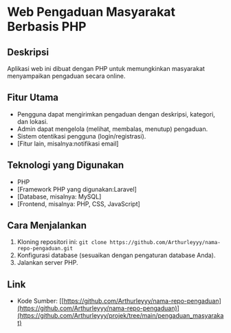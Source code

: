# Web Pengaduan Masyarakat Berbasis PHP
## Deskripsi
Aplikasi web ini dibuat dengan PHP untuk memungkinkan masyarakat menyampaikan pengaduan secara online.

## Fitur Utama
* Pengguna dapat mengirimkan pengaduan dengan deskripsi, kategori, dan lokasi.
* Admin dapat mengelola (melihat, membalas, menutup) pengaduan.
* Sistem otentikasi pengguna (login/registrasi).
* [Fitur lain, misalnya:notifikasi email]

## Teknologi yang Digunakan
* PHP
* [Framework PHP yang digunakan:Laravel]
* [Database, misalnya: MySQL]
* [Frontend, misalnya: PHP, CSS, JavaScript]

## Cara Menjalankan
1.  Kloning repositori ini: `git clone https://github.com/Arthurleyyy/nama-repo-pengaduan.git`
2.  Konfigurasi database (sesuaikan dengan pengaturan database Anda).
3.  Jalankan server PHP.

## Link
* Kode Sumber: [[https://github.com/Arthurleyyy/nama-repo-pengaduan](https://github.com/Arthurleyyy/nama-repo-pengaduan)](https://github.com/Arthurleyyy/projek/tree/main/pengaduan_masyarakat)

